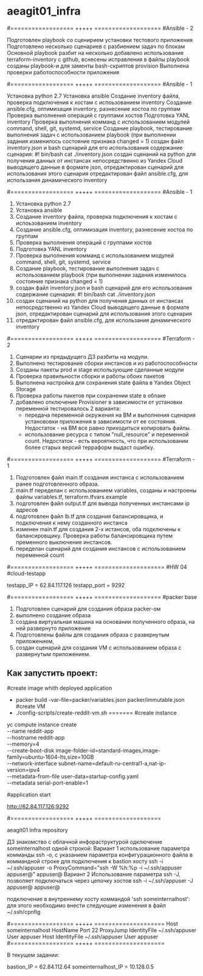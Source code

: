 # aeagit01_infra
#================== +++++ =================== #Ansible - 2

Подготовлен playbook со сценирием установки тестового приложения
Подготовлено несколько сценариев с разбиением задач по блокам
Основной playbook разбит на несколько
добавлено использование terraform-inventory c github, вснесены исправления в файлы  playbook
созданы playbook-и для заменты bash-скриптов provision
Выполнена проверки работоспособности приложения

#================== +++++ =================== #Ansible - 1

Установка python 2.7
Установка ansible
Создание inventory файла, проверка подключения к хостам с испоьзованием inventory
Создание ansible.cfg, оптимизация inventory, разнесение хостоа по группам
Проверка выполнения операций с группами хостов
Подготовка YANL inventory
Проверка выполнения комманд с использованием модулей command, shell, git, systemd, service
Создание playbook, тестирование выполнения задач с использованием playbook (при выполнении задания изменилось состояние признака changed = 1)
создан файл inventory.json и bash сценарий для его использования содержание сценария: #! bin/bash cat ./inventory.json
создан сценаний на python для получения данных от инстансах непосредственно из Yandex Cloud выводящего данные в формате json, отредактирован сценарий для использования этого сценария
отредактирован файл ansible.cfg, для использания динамического inventory

#================== +++++ ===================
#Ansible - 1
1. Установка python 2.7
2. Установка ansible
3. Создание inventory файла, проверка подключения к хостам с испоьзованием inventory
4. Создание ansible.cfg, оптимизация inventory, разнесение хостоа по группам
5. Проверка выполнения операций с группами хостов
6. Подготовка YANL inventory
7. Проверка выполнения комманд с использованием модулей command, shell, git, systemd, service
8. Создание playbook, тестирование выполнения задач с использованием playbook
      (при выполнении задания изменилось состояние признака changed = 1)
9. создан файл inventory.json и bash сценарий для его использования
      содержание сценария:
                          #! bin/bash
                          cat ./inventory.json
10. создан сценаний на python для получения данных от инстансах непосредственно из Yandex Cloud
    выводящего данные в формате json, отредактирован сценарий для использования этого сценария
11. отредактирован файл ansible.cfg, для использания динамического inventory


#================== +++++ ===================
#Terraform - 2
1. Сценарии из предыдущего ДЗ разбиты на модули.
2. Выполнено тестирование сборки инстансов и из работоспособности
3. Созданы пакеты prod и stage использующие сделанные модули
4. Проверка правильности сборки и работы обоих пакетов
5. Выполнена настройка для сохранения state файла в Yandex Object Storage
6. Проверка работы пакетов при сохранении state в облаке
7. добавлено отключение Provisioner в зависимости от установки переменной
   тестировалось 2 варианта:
    - передача переменной окружения на ВМ и выполнения сценария установовки приложения
      в зависимости от ее состояния. Недостаток - на ВМ все равно приходиться копировать файлы.
    - использование ресурса с типом "null_resource" и переменной count. Недостаток - есть вероятность,
      что при использовании более старых версий терраформ выдаст ошибку.

#================== +++++ ===================
#Terraform - 1

1. Подготовлен файл main.tf создания инстанса с использованием ранее подготовленного образа.
2. main.tf переделан с использованием variables, созданы и настроены файлы variables.tf, terraform.tfvars.example
3. подготовлен файл output.tf для вывода полученных инстансами ip адресов
4. подготовлен файл lb.tf для создания балансировщика, и подключения к нему созданного инстанса
5. изменен main.tf для создания 2-х истансов, оба подключены к балансировщику. Проверка работы балансировщика путем пременного выключение инстансов.
6. переделан сценарий для создания инстансов с использованием переменной count



#================== +++++ ====================
#HW 04
#cloud-testapp

testapp_IP = 62.84.117.126
testapp_port = 9292

#================== +++++ ===================
#packer base
 1. Подготовлен сценарий для создания образа packer-ом
 2. выполнено создание образа
 3. создана виртуальная машина на основании полученного образа, на ней развернуто приложение
 4. Подготовлены файлы для создания образа с развернутым приложением,
 5. создан сценарий для создания VM с использованием образа с развернутым приложением.

## Как запустить проект:
#create image whith deployed application
 - packer build -var-file=packer/variables.json packer/immutable.json
#create VM
 - ./config-scripts/create-reddit-vm.sh
=======
#create instance

yc compute instance create \
  --name reddit-app \
  --hostname reddit-app \
  --memory=4 \
  --create-boot-disk image-folder-id=standard-images,image-family=ubuntu-1604-lts,size=10GB \
  --network-interface subnet-name=default-ru-central1-a,nat-ip-version=ipv4 \
  --metadata-from-file user-data=startup-config.yaml \
  --metadata serial-port-enable=1

#application start

http://62.84.117.126:9292


#================== +++++ ===================

aeagit01 Infra repository

ДЗ знакомство с облачной инфораструктурой
одключение someinternalhost одной строкой:
Вариант 1
использование параметра комманды ssh -o, с указанием параметра конфигурационного файла в коммандной строке для подключения к bastion хосту
ssh -i ~/.ssh/appuser -o ProxyCommand="ssh -W %h:%p -i ~/.ssh/appuser appuser@<bastion host>" appuser@<internal host>
Вариант 2
Использование параметра ssh -J, позволяет подключаться через цепочку хостов
ssh -i ~/.ssh/appuser -J appuser@<bastion host> appuser@<internal host>

подключение в внутреннему хосту коммандой 'ssh someinternalhost':
для этого необходимо внести следующие изменения в файл ~/.ssh/cpnfig

#================== +++++ ====================
Host someinternalhost
    HostName <IP of internal host>
    Port 22
    ProxyJump <IP or name of bastion host>
    IdentityFile ~/.ssh/appuser
    User appuser
Host <IP or name bastion host>
    IdentityFile ~/.ssh/appuser
    User appuser
#================== +++++ ====================

В текущем задании:

bastion_IP = 62.84.112.64
someinternalhost_IP = 10.128.0.5

